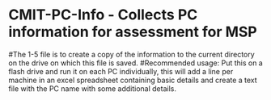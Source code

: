 # CMIT-PC-Info - Collects PC information for assessment for MSP
#The 1-5 file is to create a copy of the information to the current directory on the drive on which this file is saved.
#Recommended usage: Put this on a flash drive and run it on each PC individually, this will add a line per machine in an excel spreadsheet containing basic details and create a text file with the PC name with some additional details. 
